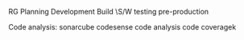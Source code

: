RG
Planning
Development
Build
\S/W testing
pre-production

Code analysis:
	sonarcube
	codesense
	code analysis
	code coveragek